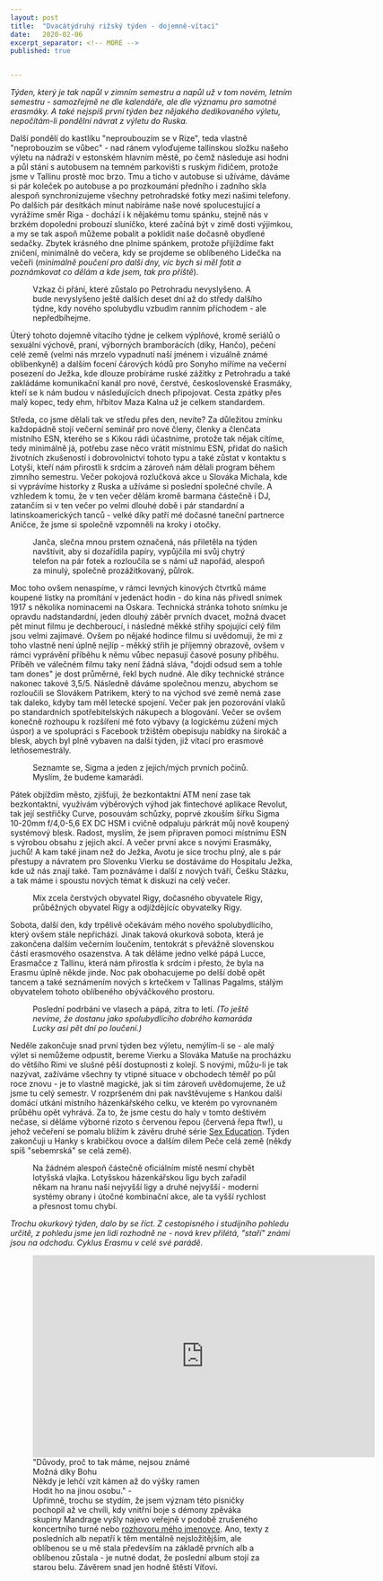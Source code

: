 ```yaml
---
layout: post
title:  "Dvacátýdruhý rižský týden - dojemně-vítací"
date:   2020-02-06
excerpt_separator: <!-- MORE -->
published: true


---
```


<p class="intro"><i><span class="dropcap"></span>Týden, který je tak napůl v zimním semestru a napůl už v tom novém, letním semestru - samozřejmě ne dle kalendáře, ale dle významu pro samotné erasmáky. A také nejspíš první týden bez nějakého dedikovaného výletu, nepočítám-li pondělní návrat  z výletu do Ruska.</i></p>

<!-- MORE --> 

Další pondělí do kastlíku "neproubouzím se v Rize", teda vlastně "neprobouzím se vůbec" - nad ránem vyloďujeme tallinskou složku našeho výletu na nádraží v estonském hlavním městě, po čemž následuje asi hodni a půl stání s autobusem na temném parkovišti s ruským řidičem, protože jsme v Tallinu prostě moc brzo. Tmu a ticho v autobuse si užíváme, dáváme si pár koleček po autobuse a po prozkoumání předního i zadního skla alespoň synchronizujeme všechny petrohradské fotky mezi našimi telefony. Po dalších pár desítkách minut nabíráme naše nové spolucestující a vyrážíme směr Riga - dochází i k nějakému tomu spánku, stejně nás v brzkém dopoledni probouzí sluníčko, které začíná být v zimě dosti výjimkou, a my se tak aspoň můžeme pobalit a poklidit naše dočasně obydlené sedačky. Zbytek krásného dne plníme spánkem, protože přijíždíme fakt zničení, minimálně do večera, kdy se projdeme se oblíbeného Lidečka na večeři (_minimálně poučení pro další dny, víc bych si měl fotit a poznámkovat co dělám a kde jsem, tak pro příště_).

<figure>  
 <img src="{{ site.baseurl }}/assets/img/IMG_4397.JPG" alt="" class="img-center"> 
   <figcaption>Vzkaz či přání, které zůstalo po Petrohradu nevyslyšeno. A bude nevyslyšeno ještě dalších deset dní až do středy dalšího týdne, kdy nového spolubydlu vzbudím ranním příchodem - ale nepředbíhejme.</figcaption>
 </figure>

Úterý tohoto dojemně vítacího týdne je celkem výplňové, kromě seriálů o sexuální výchově, praní, výborných bramborácích (díky, Hančo), pečení celé země (velmi nás mrzelo vypadnutí naší jménem i vizuálně známé oblíbenkyně) a dalším focení čárových kódů pro Sonyho míříme na večerní posezení do Ježka, kde dlouze probíráme ruské zážitky z Petrohradu a také zakládáme komunikační kanál pro nové, čerstvé, československé Erasmáky, kteří se k nám budou v následujících dnech připojovat. Cesta zpátky přes malý kopec, tedy ehm, hřbitov Maza Kalna už je celkem standardem.

Středa, co jsme dělali tak ve středu přes den, nevíte? Za důležitou zmínku každopádně stojí večerní seminář pro nové členy, členky a členčata místního ESN, kterého se s Kikou rádi účastníme, protože tak nějak cítíme, tedy minimálně já, potřebu zase něco vrátit místnímu ESN, přidat do našich životních zkušeností i dobrovolnictví tohoto typu a také zůstat v kontaktu s Lotyši, kteří nám přirostli k srdcím a zároveň nám dělali program během zimního semestru. Večer pokojová rozlučková akce u Slováka Michala, kde si vyprávíme historky z Ruska a užíváme si poslední společné chvíle. A vzhledem k tomu, že v ten večer dělám kromě barmana částečně i DJ, zatančím si v ten večer po velmi dlouhé době i pár standardní a latinskoamerických tanců - velké díky patří mé dočasné taneční partnerce Aničce, že jsme si společně vzpomněli na kroky i otočky. 

<figure>  
 <img src="{{ site.baseurl }}/assets/img/82763234_174772787076779_9145788460584402944_n.jpg" alt="" class="img-center"> 
   <figcaption>Janča, slečna mnou prstem označená, nás přiletěla na týden navštívit, aby si dozařídila papíry, vypůjčila mi svůj chytrý telefon na pár fotek a rozloučila se s námi už napořád, alespoň za minulý, společně prozážitkovaný, půlrok.</figcaption>
 </figure>

Moc toho ovšem nenaspíme, v rámci levných kinových čtvrtků máme koupené lístky na promítání v jedenáct hodin - do kina nás přivedl snímek 1917 s několika nominacemi na Oskara. Technická stránka tohoto snímku je opravdu nadstandardní, jeden dlouhý záběr prvních dvacet, možná dvacet pět minut filmu je dechberoucí, i následné měkké střihy spojující celý film jsou velmi zajímavé. Ovšem po nějaké hodince filmu si uvědomuji, že mi z toho vlastně není úplně nejlíp - měkký střih je příjemný obrazově, ovšem v rámci vyprávění příběhu k němu vůbec nepasují časové posuny příběhu. Příběh ve válečném filmu taky není žádná sláva, "dojdi odsud sem a tohle tam dones" je dost průměrné, řekl bych nudné. Ale díky technické stránce nakonec takové 3,5/5. Následně dáváme společnou menzu, abychom se rozloučili se Slovákem Patrikem, který to na východ své země nemá zase tak daleko, kdyby tam měl letecké spojení. Večer pak jen pozorování vlaků po standardních spotřebitelských nákupech a blogování. Večer se ovšem konečně rozhoupu k rozšíření mé foto výbavy (a logickému zúžení mých úspor) a ve spolupráci s Facebook tržištěm obepisuju nabídky na širokáč a blesk, abych byl plně vybaven na další týden, již vítací pro erasmové letňosemestrály. 

<figure>  
 <img src="{{ site.baseurl }}/assets/img/IMG_0011.JPG" alt="" class="img-center"> 
   <figcaption>Seznamte se, Sigma a jeden z jejích/mých prvních počinů. Myslím, že budeme kamarádi.</figcaption>
 </figure>

Pátek objíždím město, zjišťuji, že bezkontaktní ATM není zase tak bezkontaktní, využívám výběrových výhod jak fintechové aplikace Revolut, tak její sestřičky Curve, posouvám schůzky, poprvé zkouším šířku Sigma 10-20mm f/4,0-5,6 EX DC HSM i cvičně odpaluju párkrát můj nově koupený systémový blesk. Radost, myslím, že jsem připraven pomoci místnímu ESN s výrobou obsahu z jejich akcí. A večer první akce s novými Erasmáky, juchů! A kam také jinam než do Ježka, Avotu je sice trochu plný, ale s pár přestupy a návratem pro Slovenku Vierku se dostáváme do Hospitalu Ježka, kde už nás znají také. Tam poznáváme i další z nových tváří, Češku Stázku, a tak máme i spoustu nových témat k diskuzi na celý večer. 

<figure>  
 <img src="{{ site.baseurl }}/assets/img/IMG_4510.JPG" alt="" class="img-center"> 
   <figcaption>Mix zcela čerstvých obyvatel Rigy, dočasného obyvatele Rigy, průběžných obyvatel Rigy a odjíždějícíc obyvatelky Rigy.</figcaption>
 </figure>

Sobota, další den, kdy trpělivě očekávám mého nového spolubydlícího, který ovšem stále nepřichází. Jinak taková okurková sobota, která je zakončena dalším večerním loučením, tentokrát s převážně slovenskou částí erasmového osazenstva. A tak děláme jedno velké pápá Lucce, Erasmačce z Tallinu, která nám přirostla k srdcím i přesto, že byla na Erasmu úplně někde jinde. Noc pak obohacujeme po delší době opět tancem a také seznámením nových s krtečkem v Tallinas Pagalms, stálým obyvatelem tohoto oblíbeného obýváčkového prostoru. 

<figure>  
 <img src="{{ site.baseurl }}/assets/img/IMG_4550.JPG" alt="" class="img-center"> 
   <figcaption>Poslední podrbání ve vlasech a pápá, zítra to letí. <i>(To ještě nevíme, že dostanu jako spolubydlícího dobrého kamaráda Lucky asi pět dní po loučení.)</i></figcaption>
 </figure>

Neděle zakončuje snad první týden bez výletu, nemýlím-li se - ale malý výlet si nemůžeme odpustit, bereme Vierku a Slováka Matuše na procházku do většího Rimi ve slušné pěší dostupnosti z kolejí. S novými, můžu-li je tak nazývat, zažíváme všechny ty vtipné situace v obchodech téměř po půl roce znovu - je to vlastně magické, jak si tím zároveň uvědomujeme, že už jsme tu celý semestr. V rozpršeném dni pak navštěvujeme s Hankou další domácí utkání místního házenkářského celku, ve kterém po vyrovnaném průběhu opět vyhrává. Za to, že jsme cestu do haly v tomto deštivém nečase, si děláme výborné rizoto s červenou řepou (červená řepa ftw!), u jehož večeření se pomalu blížím k závěru druhé série [Sex Education](https://www.csfd.cz/film/681071-sexualni-vychova/prehled/). Týden zakončuji u Hanky s krabičkou ovoce a dalším dílem Peče celá země (někdy spíš "sebemrská" se celá země). 

<figure>  
 <img src="{{ site.baseurl }}/assets/img/6D721413-DCCB-4B37-A7FE-7EFB5B8297A1.jpg" alt="" class="img-center"> 
   <figcaption>Na žádném alespoň částečně oficiálním místě nesmí chybět lotyšská vlajka. Lotyšskou házenkářskou ligu bych zařadil někam na hranu naší nejvyšší ligy a druhé nejvyšší - moderní systémy obrany i útočné kombinační akce, ale ta vyšší rychlost a přesnost tomu chybí.</figcaption>
 </figure>

_Trochu okurkový týden, dalo by se říct. Z cestopisného i studijního pohledu určitě, z pohledu jsme jen lidi rozhodně ne - nová krev přilétá, "staří" známí jsou na odchodu. Cyklus Erasmu v celé své parádě._

<figure>
	<iframe width="610" height="360" class="img-center d-block"
	src="https://www.youtube.com/embed/YP56LVHQJL0"
	frameborder="0"></iframe>
	<figcaption>
        "Důvody, proč to tak máme, nejsou známé <br> 
		Možná díky Bohu <br> 
		Někdy je lehčí vzít kámen až do výšky ramen <br> 
		Hodit ho na jinou osobu." - <br> 
       Upřímně, trochu se stydím, že jsem význam této písničky pochopil až ve chvíli, kdy vnitřní boje s démony zpěváka skupiny Mandrage vyšly najevo veřejně v podobě zrušeného koncertního turné nebo <a href="https://www.novinky.cz/kultura/clanek/pepa-bolan-z-mandrage-vita-je-hvezda-uz-jenom-proto-ze-se-ji-nikdy-netouzil-stat-40312428">rozhovoru mého jmenovce</a>. Ano, texty z posledních alb nepatří k těm mentálně nejsložitějším, ale oblíbenou se u mě stala především na základě prvních alb a oblíbenou zůstala - je nutné dodat, že poslední album stojí za starou belu. Závěrem snad jen hodně štěstí Víťovi.  
	</figcaption>
</figure>   

